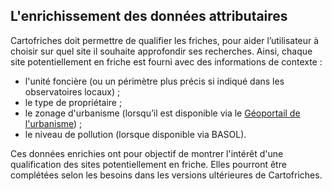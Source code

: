 ## L'enrichissement des données attributaires
Cartofriches doit permettre de qualifier les friches, pour aider l’utilisateur à choisir sur quel site il souhaite approfondir ses recherches. Ainsi, chaque site potentiellement en friche est fourni avec des informations de contexte :

- l'unité foncière (ou un périmètre plus précis si indiqué dans les observatoires locaux) ; 
- le type de propriétaire ; 
- le zonage d'urbanisme (lorsqu’il est disponible via le <a href=https://www.geoportail-urbanisme.gouv.fr/ target=_blank>Géoportail de l'urbanisme</a>) ; 
- le niveau de pollution (lorsque disponible via BASOL). 

Ces données enrichies ont pour objectif de montrer l'intérêt d'une qualification des sites potentiellement en friche. Elles pourront être complétées selon les besoins dans les versions ultérieures de Cartofriches.